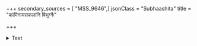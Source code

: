 +++
secondary_sources = [ "MSS_9646",]
jsonClass = "Subhaashita"
title = "कामिनामसकलानि विभुग्नैः"

+++

<details><summary>Text</summary>

कामिनामसकलानि विभुग्नैः स्वेदवारिमृदुभिः करजाग्रैः।  
अक्रियन्त कठिनेषु कथंचित् कामिनीकुचतटेषु पदानि॥
</details>

